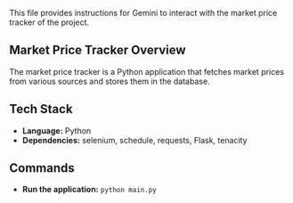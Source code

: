 
This file provides instructions for Gemini to interact with the market price tracker of the project.

## Market Price Tracker Overview

The market price tracker is a Python application that fetches market prices from various sources and stores them in the database.

## Tech Stack

- **Language:** Python
- **Dependencies:** selenium, schedule, requests, Flask, tenacity

## Commands

- **Run the application:** `python main.py`
